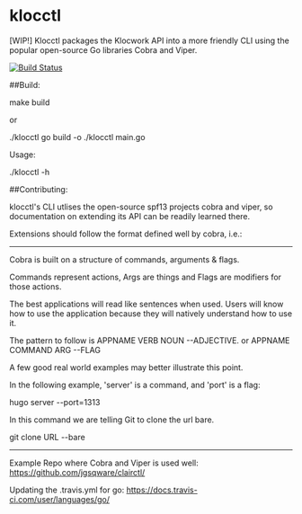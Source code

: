 # klocctl

[WIP!] Klocctl packages the Klocwork API into a more friendly CLI using the popular open-source Go libraries Cobra and Viper.

[![Build Status](https://travis-ci.org/benemenda/klocctl.svg?branch=master)](https://travis-ci.org/benemenda/klocctl)

##Build:

make build

or 

./klocctl go build -o ./klocctl main.go

Usage:

./klocctl -h

##Contributing:

klocctl's CLI utlises the open-source spf13 projects cobra and viper, so documentation on extending its API can be readily learned there.

Extensions should follow the format defined well by cobra, i.e.:

---
Cobra is built on a structure of commands, arguments & flags.

Commands represent actions, Args are things and Flags are modifiers for those actions.

The best applications will read like sentences when used. Users will know how to use the application because they will natively understand how to use it.

The pattern to follow is APPNAME VERB NOUN --ADJECTIVE. or APPNAME COMMAND ARG --FLAG

A few good real world examples may better illustrate this point.

In the following example, 'server' is a command, and 'port' is a flag:

hugo server --port=1313

In this command we are telling Git to clone the url bare.

git clone URL --bare

---

Example Repo where Cobra and Viper is used well: https://github.com/jgsqware/clairctl/

Updating the .travis.yml for go: https://docs.travis-ci.com/user/languages/go/


